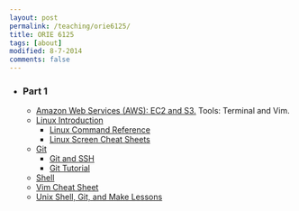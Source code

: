 ```yaml
---
layout: post
permalink: /teaching/orie6125/
title: ORIE 6125
tags: [about]
modified: 8-7-2014
comments: false
---
```


* ### Part 1
    * [Amazon Web Services (AWS): EC2 and S3.](/saul/ec2_notes.pdf) Tools: Terminal and Vim.
    * [Linux Introduction](https://cvw.cac.cornell.edu/Linux/)
      * [Linux Command Reference](https://files.fosswire.com/2007/08/fwunixref.pdf)
      * [Linux Screen Cheat Sheets](https://gist.github.com/bhurlow/3043629)
    * [Git](https://www.atlassian.com/git/tutorials/atlassian-git-cheatsheet)
      * [Git and SSH](https://help.github.com/articles/generating-a-new-ssh-key-and-adding-it-to-the-ssh-agent/)
      * [Git Tutorial](https://try.github.io/levels/1/challenges/1)
    * [Shell](https://www.shellscript.sh/index.html) 
    * [Vim Cheat Sheet](https://vim.rtorr.com/)
    * [Unix Shell, Git, and Make Lessons](https://software-carpentry.org/lessons/)

